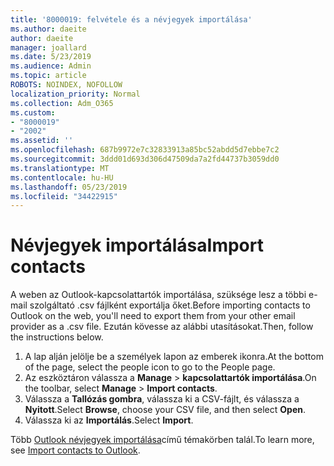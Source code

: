 ```yaml
---
title: '8000019: felvétele és a névjegyek importálása'
ms.author: daeite
author: daeite
manager: joallard
ms.date: 5/23/2019
ms.audience: Admin
ms.topic: article
ROBOTS: NOINDEX, NOFOLLOW
localization_priority: Normal
ms.collection: Adm_O365
ms.custom:
- "8000019"
- "2002"
ms.assetid: ''
ms.openlocfilehash: 687b9972e7c32833913a85bc52abdd5d7ebbe7c2
ms.sourcegitcommit: 3ddd01d693d306d47509da7a2fd44737b3059dd0
ms.translationtype: MT
ms.contentlocale: hu-HU
ms.lasthandoff: 05/23/2019
ms.locfileid: "34422915"
---
```

# <a name="import-contacts"></a><span data-ttu-id="96e25-102">Névjegyek importálása</span><span class="sxs-lookup"><span data-stu-id="96e25-102">Import contacts</span></span>

<span data-ttu-id="96e25-103">A weben az Outlook-kapcsolattartók importálása, szüksége lesz a többi e-mail szolgáltató .csv fájlként exportálja őket.</span><span class="sxs-lookup"><span data-stu-id="96e25-103">Before importing contacts to Outlook on the web, you'll need to export them from your other email provider as a .csv file.</span></span> <span data-ttu-id="96e25-104">Ezután kövesse az alábbi utasításokat.</span><span class="sxs-lookup"><span data-stu-id="96e25-104">Then, follow the instructions below.</span></span>

1. <span data-ttu-id="96e25-105">A lap alján jelölje be a személyek lapon az emberek ikonra.</span><span class="sxs-lookup"><span data-stu-id="96e25-105">At the bottom of the page, select the people icon to go to the People page.</span></span>
2. <span data-ttu-id="96e25-106">Az eszköztáron válassza a **Manage** > **kapcsolattartók importálása**.</span><span class="sxs-lookup"><span data-stu-id="96e25-106">On the toolbar, select **Manage** > **Import contacts**.</span></span>
3. <span data-ttu-id="96e25-107">Válassza a **Tallózás gombra**, válassza ki a CSV-fájlt, és válassza a **Nyitott**.</span><span class="sxs-lookup"><span data-stu-id="96e25-107">Select **Browse**, choose your CSV file, and then select **Open**.</span></span>
4. <span data-ttu-id="96e25-108">Válassza ki az **Importálás**.</span><span class="sxs-lookup"><span data-stu-id="96e25-108">Select **Import**.</span></span>

<span data-ttu-id="96e25-109">Több [Outlook névjegyek importálása](https://support.office.com/article/bb796340-b58a-46c1-90c7-b549b8f3c5f8#ID0EAACAAA=Outlook_on_the_web)című témakörben talál.</span><span class="sxs-lookup"><span data-stu-id="96e25-109">To learn more, see [Import contacts to Outlook](https://support.office.com/article/bb796340-b58a-46c1-90c7-b549b8f3c5f8#ID0EAACAAA=Outlook_on_the_web).</span></span>

